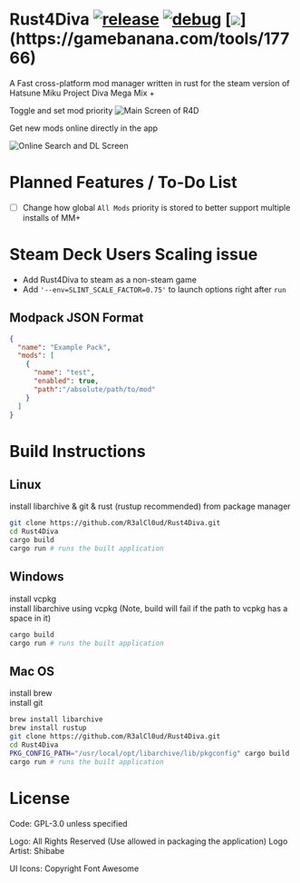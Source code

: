 # Rust4Diva [![release](https://github.com/R3alCl0ud/Rust4Diva/actions/workflows/release.yml/badge.svg)](https://github.com/R3alCl0ud/Rust4Diva/actions/workflows/release.yml) [![debug](https://github.com/R3alCl0ud/Rust4Diva/actions/workflows/debug.yml/badge.svg)](https://github.com/R3alCl0ud/Rust4Diva/actions/workflows/debug.yml) [![]("https://gamebanana.com/tools/embeddables/17766?type=medium")](https://gamebanana.com/tools/17766)

A Fast cross-platform mod manager written in rust for the steam version of Hatsune Miku Project Diva Mega Mix +



Toggle and set mod priority
![Main Screen of R4D](https://rust4diva.xyz/media/dark/main-v040.png)

Get new mods online directly in the app

![Online Search and DL Screen](https://rust4diva.xyz/media/light/search-grid-v040.png)

# Planned Features / To-Do List
 * [ ] Change how global `All Mods` priority is stored to better support multiple installs of MM+

# Steam Deck Users Scaling issue
 - Add Rust4Diva to steam as a non-steam game
 - Add `'--env=SLINT_SCALE_FACTOR=0.75'` to launch options right after `run`

## Modpack JSON Format
```json
{
  "name": "Example Pack",
  "mods": [
    {
      "name": "test",
      "enabled": true,
      "path":"/absolute/path/to/mod"
    }
  ]
}
```

# Build Instructions

## Linux
install libarchive & git & rust (rustup recommended) from package manager
```sh
git clone https://github.com/R3alCl0ud/Rust4Diva.git
cd Rust4Diva
cargo build
cargo run # runs the built application
```

## Windows
install vcpkg<br>
install libarchive using vcpkg (Note, build will fail if the path to vcpkg has a space in it)
```sh
cargo build
cargo run # runs the built application
```

## Mac OS
install brew<br>
install git<br>
```sh
brew install libarchive
brew install rustup
git clone https://github.com/R3alCl0ud/Rust4Diva.git
cd Rust4Diva
PKG_CONFIG_PATH="/usr/local/opt/libarchive/lib/pkgconfig" cargo build
cargo run # runs the built application
```

# License
Code: GPL-3.0 unless specified

Logo: All Rights Reserved (Use allowed in packaging the application)
Logo Artist: Shibabe

UI Icons: Copyright Font Awesome